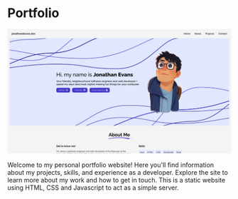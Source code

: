 # Portfolio

!["Portfolio website"](/hero.png)

Welcome to my personal portfolio website! Here you'll find information about my projects, skills, and experience as a developer. Explore the site to learn more about my work and how to get in touch. This is a static website using HTML, CSS and Javascript to act as a simple server.
